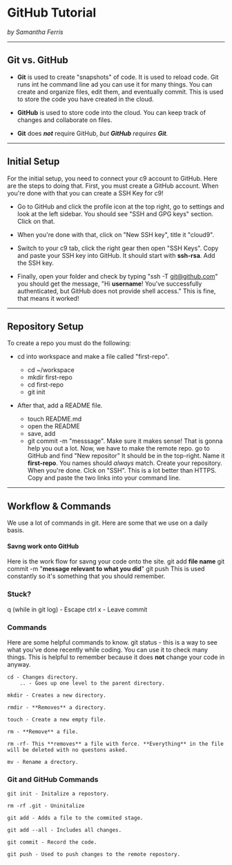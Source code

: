 # GitHub Tutorial

_by Samantha Ferris_

---
## Git vs. GitHub
 * **Git** is used to create "snapshots" of code. It is used to reload code. Git runs int he command line ad you can use it for many things. You can create and organize files, edit them, and eventually commit. This is used to store the code you have created in the cloud. 
 
* **GitHub** is used to store code into the cloud. You can keep track of changes and collaborate on files. 


* **Git** does _**not**_ require GitHub, _but **GitHub** requires **Git**._

---
## Initial Setup
For the initial setup, you need to connect your c9 account to GitHub. Here are the steps to doing that.
First, you must create a GitHub account. When you're done with that you can create a SSH Key for c9!

* Go to GitHub and click the profile icon at the top right, go to settings and look at the left sidebar. You should see "SSH and GPG keys" section. Click on that.

* When you're done with that, click on "New SSH key", title it "cloud9". 

* Switch to your c9 tab, click the right gear then open "SSH Keys". Copy and paste your SSH key into GitHub. It should start with **ssh-rsa**. Add the SSH key. 

* Finally, open your folder and check by typing "ssh -T git@github.com" you should get the message, "Hi **username**! You've successfully authenticated, but GitHub does not provide shell access." This is fine, that means it worked!



---
## Repository Setup
 To create a repo you must do the following:

*  cd into workspace and make a file called "first-repo".
    * cd ~/workspace
    * mkdir first-repo
    * cd first-repo
    * git init
    
* After that, add a README file.
    * touch README.md
    * open the README 
    * save, add
    * git commit -m "messsage". Make sure it makes sense! That is gonna help you out a lot.
Now, we have to make the remote repo. go to GitHub and find "New repositor" It should be in the top-right. Name it **first-repo**. You names should _always_ match. 
Create your repository.
When you're done. Clck on "SSH". This is a lot better than HTTPS. Copy and paste the two links into your command line. 
---

## Workflow & Commands
 We use a lot of commands in git. Here are some that we use on a daily basis.
 
#### Savng work onto GitHub
Here is the work flow for savng your code onto the site.
    git add **file name**
    git commit -m "**message relevant to what you did**"
    git push
This is used constantly so it's something that you should remember.

### Stuck?
q (while in git log) - Escape
ctrl x - Leave commit

### Commands
Here are some helpful commands to know. 
    git status - this is a way to see what you've done recently while coding. You can use it to check many things. This is helpful to remember because it does **not** change your code in anyway.
    
    cd - Changes directory.
        .. - Goes up one level to the parent directory.
    
    mkdir - Creates a new directory.
    
    rmdir - **Removes** a directory.
    
    touch - Create a new empty file.
    
    rm - **Remove** a file.
    
    rm -rf- This **removes** a file with force. **Everything** in the file will be deleted with no questons asked.
    
    mv - Rename a drectory.
    
### Git and GitHub Commands
    git init - Initalize a repostory.
    
    rm -rf .git - Uninitalize
    
    git add - Adds a file to the commited stage.
    
    git add --all - Includes all changes.
    
    git commit - Record the code.
    
    git push - Used to push changes to the remote repostory.
    
